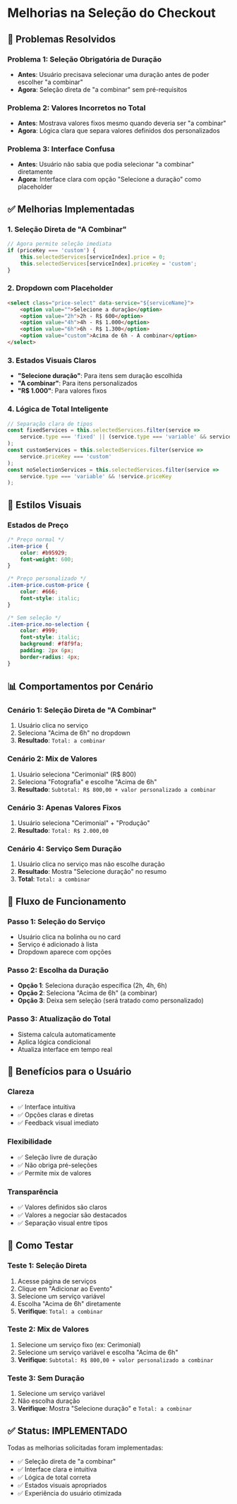 # Melhorias na Seleção do Checkout

## 🎯 Problemas Resolvidos

### **Problema 1: Seleção Obrigatória de Duração**
- **Antes**: Usuário precisava selecionar uma duração antes de poder escolher "a combinar"
- **Agora**: Seleção direta de "a combinar" sem pré-requisitos

### **Problema 2: Valores Incorretos no Total**
- **Antes**: Mostrava valores fixos mesmo quando deveria ser "a combinar"
- **Agora**: Lógica clara que separa valores definidos dos personalizados

### **Problema 3: Interface Confusa**
- **Antes**: Usuário não sabia que podia selecionar "a combinar" diretamente
- **Agora**: Interface clara com opção "Selecione a duração" como placeholder

## ✅ Melhorias Implementadas

### **1. Seleção Direta de "A Combinar"**
```javascript
// Agora permite seleção imediata
if (priceKey === 'custom') {
    this.selectedServices[serviceIndex].price = 0;
    this.selectedServices[serviceIndex].priceKey = 'custom';
}
```

### **2. Dropdown com Placeholder**
```html
<select class="price-select" data-service="${serviceName}">
    <option value="">Selecione a duração</option>
    <option value="2h">2h - R$ 600</option>
    <option value="4h">4h - R$ 1.000</option>
    <option value="6h">6h - R$ 1.300</option>
    <option value="custom">Acima de 6h - A combinar</option>
</select>
```

### **3. Estados Visuais Claros**
- **"Selecione duração"**: Para itens sem duração escolhida
- **"A combinar"**: Para itens personalizados
- **"R$ 1.000"**: Para valores fixos

### **4. Lógica de Total Inteligente**
```javascript
// Separação clara de tipos
const fixedServices = this.selectedServices.filter(service => 
    service.type === 'fixed' || (service.type === 'variable' && service.priceKey && service.priceKey !== 'custom')
);
const customServices = this.selectedServices.filter(service => 
    service.priceKey === 'custom'
);
const noSelectionServices = this.selectedServices.filter(service => 
    service.type === 'variable' && !service.priceKey
);
```

## 🎨 Estilos Visuais

### **Estados de Preço**
```css
/* Preço normal */
.item-price {
    color: #b95929;
    font-weight: 600;
}

/* Preço personalizado */
.item-price.custom-price {
    color: #666;
    font-style: italic;
}

/* Sem seleção */
.item-price.no-selection {
    color: #999;
    font-style: italic;
    background: #f8f9fa;
    padding: 2px 6px;
    border-radius: 4px;
}
```

## 📊 Comportamentos por Cenário

### **Cenário 1: Seleção Direta de "A Combinar"**
1. Usuário clica no serviço
2. Seleciona "Acima de 6h" no dropdown
3. **Resultado**: `Total: a combinar`

### **Cenário 2: Mix de Valores**
1. Usuário seleciona "Cerimonial" (R$ 800)
2. Seleciona "Fotografia" e escolhe "Acima de 6h"
3. **Resultado**: `Subtotal: R$ 800,00 + valor personalizado a combinar`

### **Cenário 3: Apenas Valores Fixos**
1. Usuário seleciona "Cerimonial" + "Produção"
2. **Resultado**: `Total: R$ 2.000,00`

### **Cenário 4: Serviço Sem Duração**
1. Usuário clica no serviço mas não escolhe duração
2. **Resultado**: Mostra "Selecione duração" no resumo
3. **Total**: `Total: a combinar`

## 🔄 Fluxo de Funcionamento

### **Passo 1: Seleção do Serviço**
- Usuário clica na bolinha ou no card
- Serviço é adicionado à lista
- Dropdown aparece com opções

### **Passo 2: Escolha da Duração**
- **Opção 1**: Seleciona duração específica (2h, 4h, 6h)
- **Opção 2**: Seleciona "Acima de 6h" (a combinar)
- **Opção 3**: Deixa sem seleção (será tratado como personalizado)

### **Passo 3: Atualização do Total**
- Sistema calcula automaticamente
- Aplica lógica condicional
- Atualiza interface em tempo real

## 🎯 Benefícios para o Usuário

### **Clareza**
- ✅ Interface intuitiva
- ✅ Opções claras e diretas
- ✅ Feedback visual imediato

### **Flexibilidade**
- ✅ Seleção livre de duração
- ✅ Não obriga pré-seleções
- ✅ Permite mix de valores

### **Transparência**
- ✅ Valores definidos são claros
- ✅ Valores a negociar são destacados
- ✅ Separação visual entre tipos

## 🚀 Como Testar

### **Teste 1: Seleção Direta**
1. Acesse página de serviços
2. Clique em "Adicionar ao Evento"
3. Selecione um serviço variável
4. Escolha "Acima de 6h" diretamente
5. **Verifique**: `Total: a combinar`

### **Teste 2: Mix de Valores**
1. Selecione um serviço fixo (ex: Cerimonial)
2. Selecione um serviço variável e escolha "Acima de 6h"
3. **Verifique**: `Subtotal: R$ 800,00 + valor personalizado a combinar`

### **Teste 3: Sem Duração**
1. Selecione um serviço variável
2. Não escolha duração
3. **Verifique**: Mostra "Selecione duração" e `Total: a combinar`

## ✅ Status: IMPLEMENTADO

Todas as melhorias solicitadas foram implementadas:
- ✅ Seleção direta de "a combinar"
- ✅ Interface clara e intuitiva
- ✅ Lógica de total correta
- ✅ Estados visuais apropriados
- ✅ Experiência do usuário otimizada

